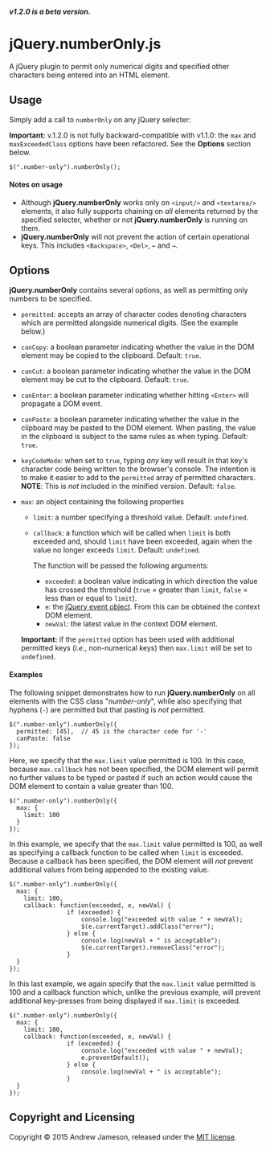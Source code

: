**_v1.2.0 is a beta version._**

# jQuery.numberOnly.js
A jQuery plugin to permit only numerical digits and specified other characters being entered into an HTML element.

## Usage
Simply add a call to `numberOnly` on any jQuery selecter:

**Important:** v.1.2.0 is not fully backward-compatible with v1.1.0: the `max` and `maxExceededClass` options have been refactored. See the **Options** section below.

```
$(".number-only").numberOnly();
```

#### Notes on usage
* Although **jQuery.numberOnly** works only on `<input/>` and `<textarea/>` elements, it also fully supports chaining on *all* elements returned by the specified selecter, whether or not **jQuery.numberOnly** is running on them.
* **jQuery.numberOnly** will not prevent the action of certain operational keys. This includes `<Backspace>`, `<Del>`, `←` and `→`.

## Options
**jQuery.numberOnly** contains several options, as well as permitting only numbers to be specified.
* `permitted`: accepts an array of character codes denoting characters which are permitted alongside numerical digits. (See the example below.)
* `canCopy`: a boolean parameter indicating whether the value in the DOM element may be copied to the clipboard. Default: `true`.
* `canCut`: a boolean parameter indicating whether the value in the DOM element may be cut to the clipboard. Default: `true`.
* `canEnter`: a boolean parameter indicating whether hitting `<Enter>` will propagate a DOM event.
* `canPaste`: a boolean parameter indicating whether the value in the clipboard may be pasted to the DOM element. When pasting, the value in the clipboard is subject to the same rules as when typing. Default: `true`.
* `keyCodeMode`: when set to `true`, typing *any* key will result in that key's character code being written to the browser's console. The intention is to make it easier to add to the `permitted` array of permitted characters. **NOTE**: This is *not* included in the minified version. Default: `false`.
* `max`: an object containing the following properties
  * `limit`: a number specifying a threshold value. Default: `undefined`.
  * `callback`: a function which will be called when `limit` is both exceeded and, should `limit` have been exceeded, again when the value no longer exceeds `limit`. Default: `undefined`.

    The function will be passed the following arguments:
    * `exceeded`: a boolean value indicating in which direction the value has crossed the threshold (`true` = greater than `limit`, `false` = less than or equal to `limit`).
    * `e`: the [jQuery event object](https://api.jquery.com/category/events/event-object/). From this can be obtained the context DOM element.
    * `newVal`: the latest value in the context DOM element.
    
  **Important:** if the `permitted` option has been used with additional permitted keys (_i.e._, non-numerical keys) then `max.limit` will be set to `undefined`.

#### Examples
The following snippet demonstrates how to run **jQuery.numberOnly** on all elements with the CSS class "*number-only*", while also specifying that hyphens (`-`) are permitted but that pasting is *not* permitted.

```
$(".number-only").numberOnly({
  permitted: [45],  // 45 is the character code for '-'
  canPaste: false
});
```

Here, we specify that the `max.limit` value permitted is 100. In this case, because `max.callback` has not been specified, the DOM element will permit no further values to be typed or pasted if such an action would cause the DOM element to contain a value greater than 100.

```
$(".number-only").numberOnly({
  max: {
    limit: 100
  }
});
```

In this example, we specify that the `max.limit` value permitted is 100, as well as specifying a callback function to be called when `limit` is exceeded. Because a callback has been specified, the DOM element will _not_ prevent additional values from being appended to the existing value.

```
$(".number-only").numberOnly({
  max: {
    limit: 100,
    callback: function(exceeded, e, newVal) {
				if (exceeded) {
					console.log("exceeded with value " + newVal);
					$(e.currentTarget).addClass("error");
				} else {
					console.log(newVal + " is acceptable");
					$(e.currentTarget).removeClass("error");
				}
  }
});
```

In this last example, we again specify that the `max.limit` value permitted is 100 and a callback function which, unlike the previous example, will prevent additional key-presses from being displayed if `max.limit` is exceeded.

```
$(".number-only").numberOnly({
  max: {
    limit: 100,
    callback: function(exceeded, e, newVal) {
				if (exceeded) {
					console.log("exceeded with value " + newVal);
					e.preventDefault();
				} else {
					console.log(newVal + " is acceptable");
				}
  }
});
```

## Copyright and Licensing
Copyright © 2015 Andrew Jameson, released under the [MIT license](https://raw.githubusercontent.com/awj100/jQuery.numberOnly.js/master/LICENSE).
